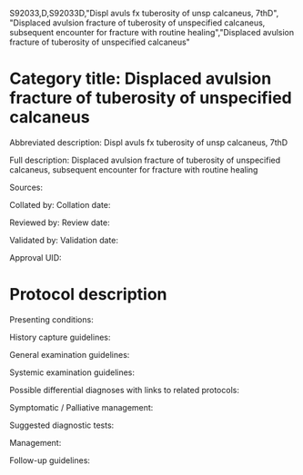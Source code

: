 S92033,D,S92033D,"Displ avuls fx tuberosity of unsp calcaneus, 7thD", "Displaced avulsion fracture of tuberosity of unspecified calcaneus, subsequent encounter for fracture with routine healing","Displaced avulsion fracture of tuberosity of unspecified calcaneus"
# Category title: Displaced avulsion fracture of tuberosity of unspecified calcaneus

Abbreviated description: Displ avuls fx tuberosity of unsp calcaneus, 7thD

Full description: Displaced avulsion fracture of tuberosity of unspecified calcaneus, subsequent encounter for fracture with routine healing

Sources:

Collated by:
Collation date:

Reviewed by:
Review date:

Validated by:
Validation date:

Approval UID:

# Protocol description

Presenting conditions:

History capture guidelines:

General examination guidelines:

Systemic examination guidelines:

Possible differential diagnoses with links to related protocols:

Symptomatic / Palliative management:

Suggested diagnostic tests:

Management:

Follow-up guidelines:
